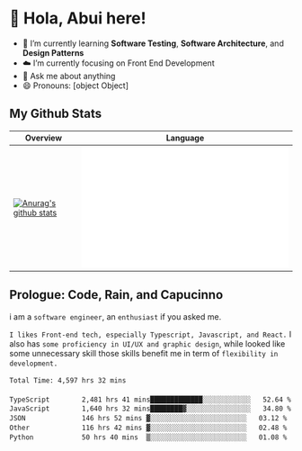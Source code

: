 # 👋 Hola, Abui here!

- 🌱 I’m currently learning **Software Testing**, **Software Architecture**, and **Design Patterns**
- ☁️ I’m currently focusing on Front End Development
- 💬 Ask me about anything
- 😄 Pronouns: [object Object]

## My Github Stats

| Overview | Language |
| --- | --- |
|[![Anurag's github stats](https://github-readme-stats.vercel.app/api?username=abui-am&count_private=true)](https://github.com/anuraghazra/github-readme-stats)|![Language](https://raw.githubusercontent.com/abui-am/stats/c6455f656dfce7acd3951e5ec5b25d72af0b2ee3/generated/languages.svg)|

## Prologue: Code, Rain, and Capucinno
i am a `software engineer`, an `enthusiast` if you asked me. 

`I likes Front-end tech, especially Typescript, Javascript, and React.` I also has `some proficiency in UI/UX and graphic design`, while looked like some unnecessary skill those skills benefit me in term of `flexibility in development.`


<!--START_SECTION:waka-->

```txt
Total Time: 4,597 hrs 32 mins

TypeScript        2,481 hrs 41 mins█████████████░░░░░░░░░░░░   52.64 %
JavaScript        1,640 hrs 32 mins████████▓░░░░░░░░░░░░░░░░   34.80 %
JSON              146 hrs 52 mins ▓░░░░░░░░░░░░░░░░░░░░░░░░   03.12 %
Other             116 hrs 42 mins ▓░░░░░░░░░░░░░░░░░░░░░░░░   02.48 %
Python            50 hrs 40 mins  ▒░░░░░░░░░░░░░░░░░░░░░░░░   01.08 %
```

<!--END_SECTION:waka-->

